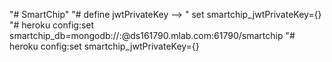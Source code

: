 "# SmartChip" 
"# define jwtPrivateKey --> " set smartchip_jwtPrivateKey={}
"# heroku config:set smartchip_db=mongodb://<smartchipUser>:<dbpassword>@ds161790.mlab.com:61790/smartchip
"# heroku config:set smartchip_jwtPrivateKey={}